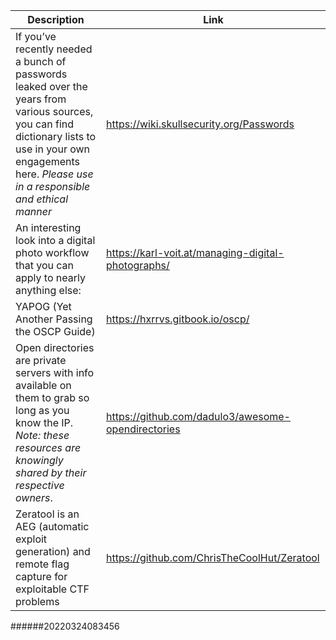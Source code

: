 Description | Link
------------ | ------------
If you’ve recently needed a bunch of passwords leaked over the years from various sources, you can find dictionary lists to use in your own engagements here. *Please use in a responsible and ethical manner* | https://wiki.skullsecurity.org/Passwords
An interesting look into a digital photo workflow that you can apply to nearly anything else: | https://karl-voit.at/managing-digital-photographs/
YAPOG (Yet Another Passing the OSCP Guide) | https://hxrrvs.gitbook.io/oscp/
Open directories are private servers with info available on them to grab so long as you know the IP. *Note: these resources are knowingly shared by their respective owners*. | https://github.com/dadulo3/awesome-opendirectories
Zeratool is an AEG (automatic exploit generation) and remote flag capture for exploitable CTF problems | https://github.com/ChrisTheCoolHut/Zeratool
######20220324083456
